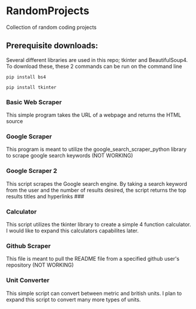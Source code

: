 # RandomProjects
Collection of random coding projects

## Prerequisite downloads:
Several different libraries are used in this repo; tkinter and BeautifulSoup4. To download these, these 2 commands can be run on the command line

`pip install bs4`

`pip install tkinter`
### Basic Web Scraper
This simple program takes the URL of a webpage and returns the HTML source
### Google Scraper
This program is meant to utilize the google_search_scraper_python library to scrape google search keywords (NOT WORKING)
### Google Scraper 2
This script scrapes the Google search engine.  By taking a search keyword from the user and the number of results desired, the script returns the top results titles and hyperlinks ###
### Calculator
This script utilizes the tkinter library to create a simple 4 function calculator. I would like to expand this calculators capabilites later.
### Github Scraper
This file is meant to pull the README file from a specified github user's repository (NOT WORKING)
### Unit Converter
This simple script can convert between metric and british units. I plan to expand this script to convert many more types of units. 